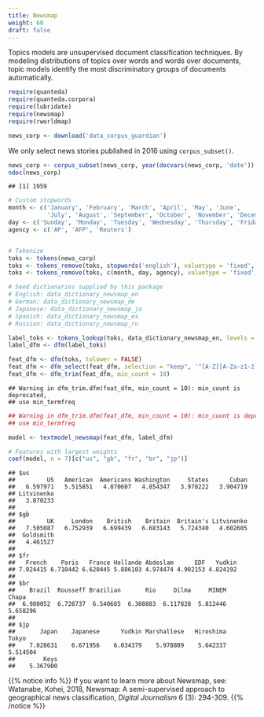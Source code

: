 ```yaml
---
title: Newsmap
weight: 60
draft: false
---
```


Topics models are unsupervised document classification techniques. By modeling distributions of topics over words and words over documents, topic models identify the most discriminatory groups of documents automatically. 


```r
require(quanteda)
require(quanteda.corpora)
require(lubridate)
require(newsmap)
require(rworldmap)
```


```r
news_corp <- download('data_corpus_guardian')
```



We only select news stories published in 2016 using `corpus_subset()`. 


```r
news_corp <- corpus_subset(news_corp, year(docvars(news_corp, 'date')) >= 2016)
ndoc(news_corp)
```

```
## [1] 1959
```


```r
# Custom stopwords
month <- c('January', 'February', 'March', 'April', 'May', 'June',
           'July', 'August', 'September', 'October', 'November', 'December')
day <- c('Sunday', 'Monday', 'Tuesday', 'Wednesday', 'Thursday', 'Friday', 'Saturday')
agency <- c('AP', 'AFP', 'Reuters')


# Tokenize
toks <- tokens(news_corp)
toks <- tokens_remove(toks, stopwords('english'), valuetype = 'fixed', padding = TRUE)
toks <- tokens_remove(toks, c(month, day, agency), valuetype = 'fixed', padding = TRUE)

# Seed dictionaries supplied by this package
# English: data_dictionary_newsmap_en
# German: data_dictionary_newsmap_de
# Japanese: data_dictionary_newsmap_ja
# Spanish: data_dictionary_newsmap_es
# Russian: data_dictionary_newsmap_ru

label_toks <- tokens_lookup(toks, data_dictionary_newsmap_en, levels = 3) # level 3 is countries
label_dfm <- dfm(label_toks)

feat_dfm <- dfm(toks, tolower = FALSE)
feat_dfm <- dfm_select(feat_dfm, selection = "keep", '^[A-Z][A-Za-z1-2]+', valuetype = 'regex', case_insensitive = FALSE) # include only proper nouns to model
feat_dfm <- dfm_trim(feat_dfm, min_count = 10)
```

```
## Warning in dfm_trim.dfm(feat_dfm, min_count = 10): min_count is deprecated,
## use min_termfreq
```

```r
## Warning in dfm_trim.dfm(feat_dfm, min_count = 10): min_count is deprecated,
## use min_termfreq

model <- textmodel_newsmap(feat_dfm, label_dfm)

# Features with largest weights
coef(model, n = 7)[c("us", "gb", "fr", "br", "jp")]
```

```
## $us
##         US   American  Americans Washington     States      Cuban 
##   6.597971   5.515851   4.870607   4.854347   3.978222   3.904719 
## Litvinenko 
##   3.870233 
## 
## $gb
##         UK     London    British    Britain  Britain's Litvinenko 
##   7.505087   6.752939   6.699439   6.683143   5.724340   4.602605 
##  Goldsmith 
##   4.461527 
## 
## $fr
##   French    Paris   France Hollande Abdeslam      EDF   Yudkin 
## 7.024415 6.710442 6.620445 5.886103 4.974474 4.902153 4.824192 
## 
## $br
##    Brazil  Rousseff Brazilian       Rio     Dilma     MINEM     Chapa 
##  6.980052  6.728737  6.540685  6.308883  6.117828  5.812446  5.658296 
## 
## $jp
##       Japan    Japanese      Yudkin Marshallese   Hiroshima       Tokyo 
##    7.028631    6.671956    6.034379    5.978809    5.642337    5.514504 
##        Keys 
##    5.367900
```


{{% notice info %}}
If you want to learn more about Newsmap, see:  
Watanabe, Kohei, 2018, Newsmap: A semi-supervised approach to geographical news classification, _Digital Journalism_ 6 (3): 294-309.
{{% /notice %}}

